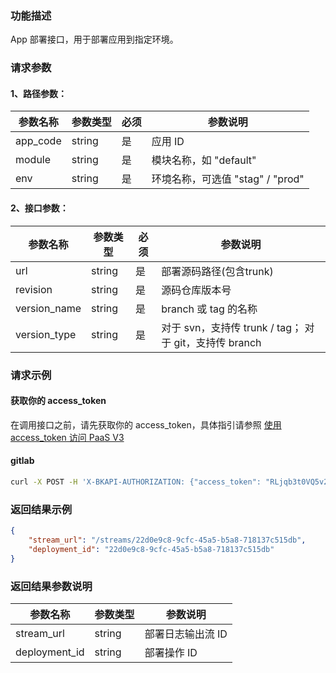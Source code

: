 ### 功能描述
App 部署接口，用于部署应用到指定环境。

### 请求参数

#### 1、路径参数：

| 参数名称 | 参数类型 | 必须 | 参数说明 |
| -------- | -------- | ---- | -------- |
| app_code | string   | 是   | 应用 ID  |
| module   | string   | 是   | 模块名称，如 "default" |
| env      | string   | 是   | 环境名称，可选值 "stag" / "prod" |

#### 2、接口参数：

| 参数名称      | 参数类型 | 必须 | 参数说明                                       |
| ------------- | -------- | ---- | ---------------------------------------------- |
| url           | string   | 是   | 部署源码路径(包含trunk)                        |
| revision      | string   | 是   | 源码仓库版本号                                 |
| version_name  | string   | 是   | branch 或 tag 的名称                           |
| version_type  | string   | 是   | 对于 svn，支持传 trunk / tag； 对于 git，支持传 branch |


### 请求示例

#### 获取你的 access_token
在调用接口之前，请先获取你的 access_token，具体指引请参照 [使用 access_token 访问 PaaS V3](https://bk.tencent.com/docs/markdown/PaaS/DevelopTools/BaseGuide/topics/paas/access_token)

#### gitlab

```bash
curl -X POST -H 'X-BKAPI-AUTHORIZATION: {"access_token": "RLjqb3t0VQ5v2ZuT0rXhz7413rKSr3"}' http://bkapi.example.com/api/bkpaas3/prod/bkapps/applications/{AppCode}/modules/default/envs/{env:stag/prod}/deployments/ -d '{"url": "http://git.example.com/xxxx.git", "revision": "commit的sha值", "version_type": "branch", "version_name": "master"}' -H 'Content-Type: application/json'
```

### 返回结果示例
```json
{
    "stream_url": "/streams/22d0e9c8-9cfc-45a5-b5a8-718137c515db",
	"deployment_id": "22d0e9c8-9cfc-45a5-b5a8-718137c515db"
}
```

### 返回结果参数说明

| 参数名称       | 参数类型 | 参数说明           |
| -------------- | -------- | ------------------ |
| stream_url     | string   | 部署日志输出流 ID  |
| deployment_id  | string   | 部署操作 ID        |
